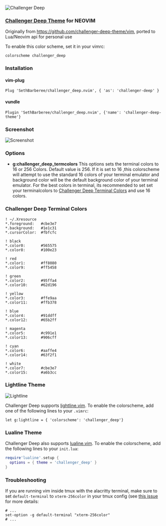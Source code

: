 ![Challenger Deep](https://challenger-deep-theme.github.io/images/logo.png)

### [Challenger Deep Theme](https://challenger-deep-theme.github.io/) for NEOVIM

Originally from https://github.com/challenger-deep-theme/vim, ported to
Lua/Neovim api for personal use

To enable this color scheme, set it in your vimrc:
```
colorscheme challenger_deep
```

### Installation

#### vim-plug ###
```
Plug 'SethBarberee/challenger_deep.nvim', { 'as': 'challenger-deep' }
```
#### vundle ###
```
Plugin 'SethBarberee/challenger_deep.nvim', {'name': 'challenger-deep-theme'}
```

### Screenshot ###

![Screenshot](https://challenger-deep-theme.github.io/images/screenshots/vim.png)

### Options ###
  * **g:challenger_deep_termcolors**
    This options sets the terminal colors to 16 or 256 Colors. Default value is 256.
    If it is set to 16 ,this colorscheme will attempt to use the standard 16 colors of your terminal emulator and background color will be the default background color of your terminal emulator.
    For the best colors in terminal, its recommended to set set your terminalcolors to [Challenger Deep Terminal Colors](#challenger-deep-terminal-colors) and use 16 colors.


### Challenger Deep Terminal Colors ###
```
! ~/.Xresource
*.foreground:   #cbe3e7
*.background:   #1e1c31
*.cursorColor:  #fbfcfc

! black
*.color0:       #565575
*.color8:       #100e23

! red
*.color1:       #ff8080
*.color9:       #ff5458

! green
*.color2:       #95ffa4
*.color10:      #62d196

! yellow
*.color3:       #ffe9aa
*.color11:      #ffb378

! blue
*.color4:       #91ddff
*.color12:      #65b2ff

! magenta
*.color5:       #c991e1
*.color13:      #906cff

! cyan
*.color6:       #aaffe4
*.color14:      #63f2f1

! white
*.color7:       #cbe3e7
*.color15:      #a6b3cc
```

### Lightline Theme ###

![Lightline](https://challenger-deep-theme.github.io/images/screenshots/vim-lightline.png)

Challenger Deep supports [lightline.vim](https://github.com/itchyny/lightline.vim). To enable the colorscheme,
add one of the following lines to your `.vimrc`:

``` viml
let g:lightline = { 'colorscheme': 'challenger_deep'}
```

### Lualine Theme ###

Challenger Deep also supports [lualine.vim](https://github.com/nvim-lualine/lualine.nvim). To enable the colorscheme,
add the following lines to your `init.lua`:

```lua
require'lualine'.setup {
  options = { theme = 'challenger_deep' }
}
```

### Troubleshooting ###
 If you are running vim inside tmux with the alacritty terminal, make sure to set `default-terminal` to `xterm-256color` in your tmux config (see [this issue](https://github.com/challenger-deep-theme/vim/issues/18) for more details:
 
```text
# ... 
set-option -g default-terminal "xterm-256color"
# ...
```
